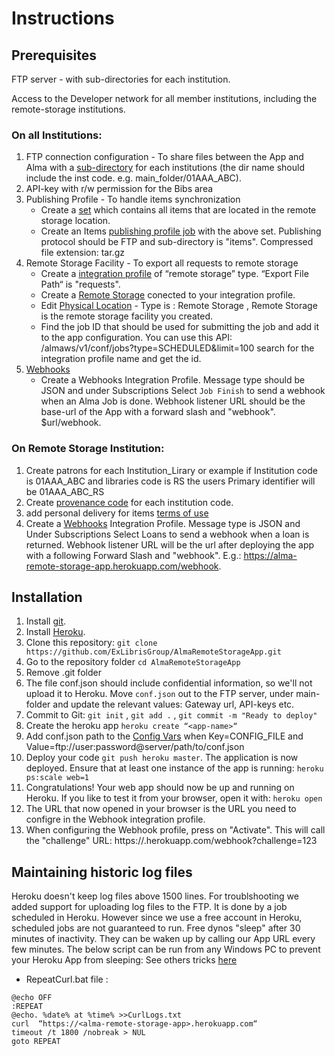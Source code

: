 # Instructions
## Prerequisites
FTP server - with sub-directories for each institution.

Access to the Developer network for all member institutions, including the remote-storage institutions.

### On all Institutions:
1. FTP connection configuration - To share files between the App and Alma with a  [sub-directory](https://knowledge.exlibrisgroup.com/Alma/Product_Documentation/010Alma_Online_Help_(English)/050Administration/050Configuring_General_Alma_Functions/050External_Systems#UpdateSubmissionFormatFtp) for each institutions (the dir name should include the inst code. e.g. main_folder/01AAA_ABC).
2. API-key with r/w permission for the Bibs area
3. Publishing Profile - To handle items synchronization
    - Create a [set](https://knowledge.exlibrisgroup.com/Alma/Product_Documentation/010Alma_Online_Help_(English)/050Administration/070Managing_Jobs/060Managing_Search_Queries_and_Sets#sets.setDetail) which contains all items that are located in the remote storage location.
    - Create an Items [publishing profile job](https://knowledge.exlibrisgroup.com/Alma/Product_Documentation/010Alma_Online_Help_(English)/090Integrations_with_External_Systems/030Resource_Management/080Publishing_and_Inventory_Enrichment) with the above set. Publishing protocol should be FTP and sub-directory is "items". Compressed file extension: tar.gz
4. Remote Storage Facility - To export all requests to remote storage
    - Create a [integration profile](https://developers.exlibrisgroup.com/alma/integrations/remote_storage/xml_based/)  of “remote storage” type. “Export File Path“ is "requests".
    - Create a [Remote Storage](https://knowledge.exlibrisgroup.com/Alma/Product_Documentation/010Alma_Online_Help_(English)/030Fulfillment/080Configuring_Fulfillment/040Configuring_Remote_Storage_Facilities) conected to your integration profile.
    - Edit [Physical Location](https://knowledge.exlibrisgroup.com/Alma/Product_Documentation/010Alma_Online_Help_(English)/030Fulfillment/080Configuring_Fulfillment/030Configuring_Physical_Locations) - Type is : Remote Storage , Remote Storage is the remote storage facility you created.
    - Find the job ID that should be used for submitting the job and add it to the app configuration. You can use this API: /almaws/v1/conf/jobs?type=SCHEDULED&limit=100 search for the integration profile name and get the id.
5.  [Webhooks](https://knowledge.exlibrisgroup.com/Alma/Product_Documentation/010Alma_Online_Help_(English)/090Integrations_with_External_Systems/030Resource_Management/300Webhooks)
    - Create a Webhooks Integration Profile. Message type should be JSON and under Subscriptions Select `Job Finish` to send a webhook when an Alma Job is done. Webhook listener URL should be the base-url of the App with a forward slash and "webhook".  $url/webhook.
### On Remote Storage Institution:
1. Create patrons for each Institution_Lirary or example if Institution code is 01AAA_ABC and libraries code is RS the users Primary identifier will be 01AAA_ABC_RS
2. Create [provenance code](https://knowledge.exlibrisgroup.com/Alma/Product_Documentation/010Alma_Online_Help_(English)/040Resource_Management/080Configuring_Resource_Management/080Configuring_Provenance_Codes) for each institution code.
3. add personal delivery for items [terms of use](https://knowledge.exlibrisgroup.com/Alma/Product_Documentation/010Alma_Online_Help_(English)/030Fulfillment/080Configuring_Fulfillment/050Physical_Fulfillment#fulfillment.tou.termsOfUseManagement)
4. Create a [Webhooks](https://knowledge.exlibrisgroup.com/Alma/Product_Documentation/010Alma_Online_Help_(English)/090Integrations_with_External_Systems/030Resource_Management/300Webhooks) Integration Profile. Message type is JSON and Under Subscriptions Select Loans to send a webhook when a loan is returned. Webhook listener URL will be the url after deploying the app with a following Forward Slash and "webhook". E.g.:  https://alma-remote-storage-app.herokuapp.com/webhook.


## Installation

1. Install [git](https://git-scm.com/downloads).
2. Install [Heroku](https://devcenter.heroku.com/articles/getting-started-with-java#set-up).
3. Clone this repository: `git clone https://github.com/ExLibrisGroup/AlmaRemoteStorageApp.git`
4. Go to the repository folder `cd AlmaRemoteStorageApp`
5. Remove .git folder
6. The file conf.json should include confidential information, so we'll not upload it to Heroku. Move `conf.json` out to the FTP server, under main-folder and update the relevant values: Gateway url, API-keys etc.
7. Commit to Git: `git init` , `git add .` , `git commit -m "Ready to deploy"`
8. Create the heroku app `heroku create “<app-name>“`
9. Add conf.json path to the [Config Vars](https://devcenter.heroku.com/articles/config-vars#using-the-heroku-dashboard) when Key=CONFIG_FILE and Value=ftp://user:password@server/path/to/conf.json
10. Deploy your code `git push heroku master`. The application is now deployed. Ensure that at least one instance of the app is running: `heroku ps:scale web=1`
11. Congratulations! Your web app should now be up and running on Heroku. If you like to test it from your browser, open it with: `heroku open`
12. The URL that now opened in your browser is the URL you need to configre in the Webhook integration profile.
13. When configuring the Webhook profile, press on "Activate". This will call the "challenge" URL: https://<alma-remote-storage-app>.herokuapp.com/webhook?challenge=123

## Maintaining historic log files
Heroku doesn't keep log files above 1500 lines. For troublshooting we added support for uploading log files to the FTP.
It is done by a job scheduled in Heroku. However since we use a free account in Heroku, scheduled jobs are not guaranteed to run.
Free dynos "sleep" after 30 minutes of inactivity. They can be waken up by calling our App URL every few minutes.
The below script can be run from any Windows PC to prevent your Heroku App from sleeping:
See others tricks [here](https://quickleft.com/blog/6-easy-ways-to-prevent-your-heroku-node-app-from-sleeping/)

- RepeatCurl.bat file :
```
@echo OFF
:REPEAT
@echo. %date% at %time% >>CurlLogs.txt
curl  “https://<alma-remote-storage-app>.herokuapp.com“
timeout /t 1800 /nobreak > NUL
goto REPEAT
```

